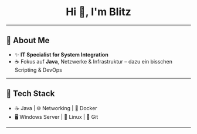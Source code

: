 <h1 align="center">Hi 👋, I'm Blitz</h1>

---

## 💼 About Me
- ✨ **IT Specialist for System Integration**  
- ☕ Fokus auf **Java**, Netzwerke & Infrastruktur – dazu ein bisschen Scripting & DevOps  

---

## 🚀 Tech Stack
- ☕ Java | 🌐 Networking | 🐳 Docker  
- 🖥️ Windows Server | 🐧 Linux | 🔧 Git  

---

<!--
**Blitz-Schocker/Blitz-Schocker** is a ✨ _special_ ✨ repository because its `README.md` (this file) appears on your GitHub profile.

Here are some ideas to get you started:

- 🔭 I’m currently working on ...
- 🌱 I’m currently learning ...
- 👯 I’m looking to collaborate on ...
- 🤔 I’m looking for help with ...
- 💬 Ask me about ...
- 📫 How to reach me: ...
- 😄 Pronouns: ...
- ⚡ Fun fact: ...
-->
